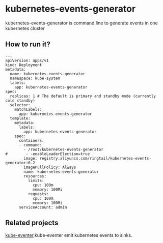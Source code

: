 # kubernetes-events-generator
kubernetes-events-generator is command line to generate events in one kubernetes cluster

## How to run it?
```
---
apiVersion: apps/v1
kind: Deployment
metadata:
  name: kubernetes-events-generator
  namespace: kube-system
  labels:
    app: kubernetes-events-generator
spec:
  replicas: 1 # The default is primary and standby mode (currently cold standby)
  selector:
    matchLabels:
      app: kubernetes-events-generator
  template:
    metadata:
      labels:
        app: kubernetes-events-generator
    spec:
      containers:
      - command:
        - /root/kubernetes-events-generator
#        - -enableLeaderElection=true
        image: registry.aliyuncs.com/ringtail/kubernetes-events-generator:0.2
        imagePullPolicy: Always
        name: kubernetes-events-generator
        resources:
          limits:
            cpu: 100m
            memory: 100Mi
          requests:
            cpu: 100m
            memory: 100Mi
      serviceAccount: admin
 ```
 ## Related projects 
<a href="https://github.com/AliyunContainerService/kube-eventer">kube-eventer</a>,kube-eventer emit kubernetes events to sinks.
